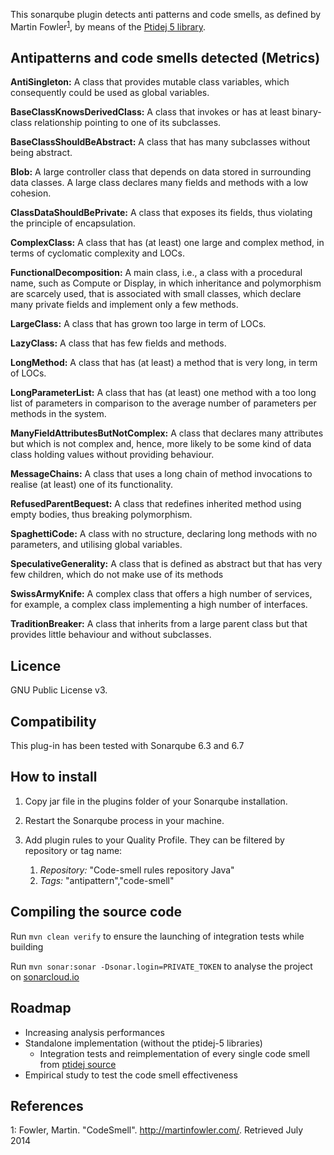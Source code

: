 This sonarqube plugin detects anti patterns and code smells, as defined by Martin Fowler<sup>[1](#myfootnote1)</sup>, by means of the [Ptidej 5 library](https://bitbucket.org/ptidejteam/ptidej-5).

## Antipatterns and code smells detected (Metrics)

**AntiSingleton:** A class that provides mutable class variables, which consequently could be used as global variables.

**BaseClassKnowsDerivedClass:** A class that invokes or has at least binary-class relationship pointing to one of its subclasses.

**BaseClassShouldBeAbstract:** A class that has many subclasses without being abstract.

**Blob:** A large controller class that depends on data stored in surrounding data classes. A large class declares many fields and methods with a low cohesion.

**ClassDataShouldBePrivate:** A class that exposes its fields, thus violating the principle of encapsulation.

**ComplexClass:** A class that has (at least) one large and complex method, in terms of cyclomatic complexity and LOCs.

**FunctionalDecomposition:** A main class, i.e., a class with a procedural name, such as Compute or Display, in which inheritance and polymorphism are scarcely used, that is associated with small classes, which declare many private fields and implement only a few methods.

**LargeClass:** A class that has grown too large in term of LOCs.

**LazyClass:** A class that has few fields and methods.

**LongMethod:** A class that has (at least) a method that is very long, in term of LOCs.

**LongParameterList:** A class that has (at least) one method with a too long list of parameters in comparison to the average number of parameters per methods in the system.

**ManyFieldAttributesButNotComplex:** A class that declares many attributes but which is not complex and, hence, more likely to be some kind of data class holding values without providing behaviour.

**MessageChains:** A class that uses a long chain of method invocations to realise (at least) one of its functionality.

**RefusedParentBequest:** A class that redefines inherited method using empty bodies, thus breaking polymorphism.

**SpaghettiCode:** A class with no structure, declaring long methods with no parameters, and utilising global variables.

**SpeculativeGenerality:** A class that is defined as abstract but that has very few children, which do not make use of its methods

**SwissArmyKnife:** A complex class that offers a high number of services, for example, a complex class implementing a high number of interfaces.

**TraditionBreaker:** A class that inherits from a large parent class but that provides little behaviour and without subclasses.

##  Licence

GNU Public License v3.

##  Compatibility
This plug-in has been tested with Sonarqube 6.3 and 6.7

##  How to install

1. Copy  jar file in the plugins folder of your Sonarqube installation.

2. Restart the Sonarqube process in your machine.

3. Add plugin rules to your Quality Profile. They can be filtered by repository or tag name:
    1. _Repository:_ "Code-smell rules repository Java"
    2. _Tags:_ "antipattern","code-smell"

## Compiling the source code

Run `mvn clean verify` to ensure the launching of integration tests while building

Run `mvn sonar:sonar -Dsonar.login=PRIVATE_TOKEN` to analyse the project on [sonarcloud.io](https://sonarcloud.io/dashboard?id=it.unibz.sonarqube_extension%3Acodesmellsantipatterns)

## Roadmap

* Increasing analysis performances 
* Standalone implementation (without the ptidej-5 libraries) 
    * Integration tests and reimplementation of every single code smell from [ptidej source](https://github.com/ptidejteam/SmellDetectionCaller/tree/master/SAD/src/sad/codesmell/detection/repository)
* Empirical study to test the code smell effectiveness 


## References

<a name="myfootnote1">1</a>: Fowler, Martin. "CodeSmell". http://martinfowler.com/. Retrieved July 2014
